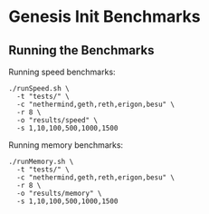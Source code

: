 # Genesis Init Benchmarks

## Running the Benchmarks

Running speed benchmarks:

```
./runSpeed.sh \
  -t "tests/" \
  -c "nethermind,geth,reth,erigon,besu" \
  -r 8 \
  -o "results/speed" \
  -s 1,10,100,500,1000,1500
```

Running memory benchmarks:

```
./runMemory.sh \
  -t "tests/" \
  -c "nethermind,geth,reth,erigon,besu" \
  -r 8 \
  -o "results/memory" \
  -s 1,10,100,500,1000,1500
```

